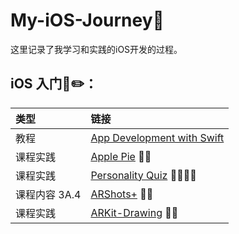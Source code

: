 # My-iOS-Journey📱
这里记录了我学习和实践的iOS开发的过程。

## iOS 入门📖✏️：
|类型 | 链接 |
|:- | :- |
|教程 | [App Development with Swift](https://books.apple.com/jp/book/app-development-with-swift/id1465002990) |
|课程实践 | [Apple Pie](https://github.com/MintJian/My-iOS-Journey/tree/master/Apple%20Pie) 🍎🌲 |
|课程实践 | [Personality Quiz](https://github.com/MintJian/My-iOS-Journey/tree/master/PersonalityQuiz) 🐶🐱🐰🐢 |
|课程内容 3A.4 | [ARShots+](https://github.com/MintJian/My-iOS-Journey/tree/master/ARShots) 📱🏀 |
|课程实践 | [ARKit-Drawing](https://github.com/MintJian/My-iOS-Journey/tree/master/ARKit-Drawing) 📱🔧 |
